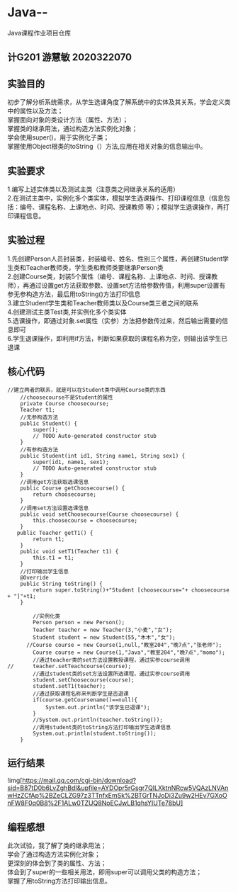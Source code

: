 # Java--
Java课程作业项目仓库
## 计G201 游慧敏 2020322070
## 实验目的</br>
   初步了解分析系统需求，从学生选课角度了解系统中的实体及其关系，学会定义类中的属性以及方法；</br>
   掌握面向对象的类设计方法（属性、方法）；</br>
   掌握类的继承用法，通过构造方法实例化对象；</br>
   学会使用super()，用于实例化子类；</br>
   掌握使用Object根类的toString（）方法,应用在相关对象的信息输出中。</br>
## 实验要求
   1.编写上述实体类以及测试主类（注意类之间继承关系的适用）</br>
   2.在测试主类中，实例化多个类实体，模拟学生选课操作、打印课程信息（信息包括：编号、课程名称、上课地点、时间、授课教师 等）；模拟学生退课操作，再打印课程信息。</br>
## 实验过程
   1.先创建Person人员封装类，封装编号、姓名、性别三个属性，再创建Student学生类和Teacher教师类，学生类和教师类要继承Person类</br>
   2.创建Course类，封装5个属性（编号、课程名称、上课地点、时间、授课教师），再通过设置get方法获取参数、设置set方法给参数传值，利用super设置有参无参构造方法，最后用toString()方法打印信息</br>
   3.建立Student学生类和Teacher教师类以及Course类三者之间的联系</br>
   4.创建测试主类Test类,并实例化多个类实体</br>
   5.选课操作，即通过对象.set属性（实参）方法把参数传过来，然后输出需要的信息即可</br>
   6.学生退课操作，即利用if方法，判断如果获取的课程名称为空，则输出该学生已退课</br>
## 核心代码
```
//建立两者的联系，就是可以在Student类中调用Course类的东西
	//choosecourse不是Student的属性
	private Course choosecourse;
	Teacher t1;
	//无参构造方法
	public Student() {
		super();
		// TODO Auto-generated constructor stub
	}	
	//有参构造方法		
	public Student(int id1, String name1, String sex1) {
		super(id1, name1, sex1);
		// TODO Auto-generated constructor stub
	}
	//调用get方法获取选课信息
	public Course getChoosecourse() {
		return choosecourse;
	}
	//调用set方法设置选课信息
	public void setChoosecourse(Course choosecourse) {
		this.choosecourse = choosecourse;
	}	
   public Teacher getT1() {
		return t1;
	}
	public void setT1(Teacher t1) {
		this.t1 = t1;
	}
	//打印输出学生信息
	@Override
	public String toString() {
		return super.toString()+"Student [choosecourse="+ choosecourse + "]"+t1;
	}
```
```
		//实例化类
		Person person = new Person();
		Teacher teacher = new Teacher(3,"小麦","女");
		Student student = new Student(55,"木木","女");
	  //Course course = new Course(1,null,"教室204","晚7点","张老师");
		Course course = new Course(1,"Java","教室204","晚7点","momo");
		//通过teacher类的set方法设置教授课程，通过实参course调用
//		teacher.setTeachcourse(course);
		//通过student类的set方法设置所选课程，通过实参course调用
		student.setChoosecourse(course);
		student.setT1(teacher);
		//通过获取课程名称来判断学生是否退课
		if(course.getCoursename()==null){
			System.out.println("该学生已退课");
		}
		//System.out.println(teacher.toString());
		//调用student类的toString方法打印输出学生选课信息
		System.out.println(student.toString());				
	}
```
## 运行结果
!img[https://mail.qq.com/cgi-bin/download?sid=B87tD0b6LvZghBdI&upfile=AYDOpr5rGsgr7QILXktnNRcw5VQAzLNVAnwHzZCfAp%2BZeCLZG97z3TTnfxEmSk%2BTGrTNJoDi3Zu9w2HEv7GXoOnFW8F0q0B8%2F1ALw0TZUQ8NoECJwLB1qhsYIUTe78bU]

## 编程感想
   此次试验，我了解了类的继承用法；</br>
   学会了通过构造方法实例化对象；</br>
   更深刻的体会到了类的属性、方法；</br>
   体会到了super的一些相关用法，即用super可以调用父类的构造方法；</br>
   掌握了用toString方法打印输出信息。
